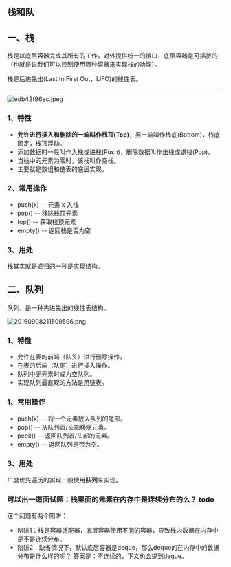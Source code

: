 ## 栈和队

## 一、栈
栈是以底层容器完成其所有的工作，对外提供统一的接口，底层容器是可插拔的（也就是说我们可以控制使用哪种容器来实现栈的功能）。

栈是后进先出(Last In First Out，LIFO)的线性表。

****

![edb42f96ec.jpeg](https://pic.imgdb.cn/item/628243540947543129412f67.jpg)

### 1、特性
* **允许进行插入和删除的一端叫作栈顶(Top)**，另一端叫作栈底(Bottom)，栈底固定，栈顶浮动。
* 添加数据时一般叫作入栈或进栈(Push)，删除数据叫作出栈或退栈(Pop)。
* 当栈中的元素为零时，该栈叫作空栈。
* 主要就是数组和链表的底层实现。

### 2、常用操作
* push(x) -- 元素 x 入栈
* pop() -- 移除栈顶元素
* top() -- 获取栈顶元素
* empty() -- 返回栈是否为空

### 3、用处
栈其实就是递归的一种是实现结构。

## 二、队列
队列，是一种先进先出的线性表结构。

![20160908211509596.png](https://pic.imgdb.cn/item/62825c100947543129a5320d.png)

### 1、特性
* 允许在表的前端（队头）进行删除操作，
* 在表的后端（队尾）进行插入操作。
* 队列中无元素时成为空队列。
* 实现队列最直观的方法是用链表。

### 1、常用操作
* push(x) -- 将一个元素放入队列的尾部。
* pop() -- 从队列首/头部移除元素。
* peek() -- 返回队列首/头部的元素。
* empty() -- 返回队列是否为空。

### 3、用处
广度优先遍历的实现一般使用**队列**来实现。


### 可以出一道面试题：栈里面的元素在内存中是连续分布的么？ todo

这个问题有两个陷阱：
* 陷阱1：栈是容器适配器，底层容器使用不同的容器，导致栈内数据在内存中是不是连续分布。
* 陷阱2：缺省情况下，默认底层容器是deque，那么deque的在内存中的数据分布是什么样的呢？ 答案是：不连续的，下文也会提到deque。